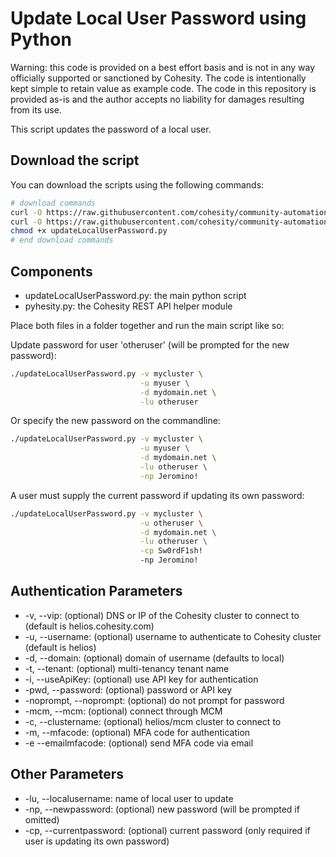 # Update Local User Password using Python

Warning: this code is provided on a best effort basis and is not in any way officially supported or sanctioned by Cohesity. The code is intentionally kept simple to retain value as example code. The code in this repository is provided as-is and the author accepts no liability for damages resulting from its use.

This script updates the password of a local user.

## Download the script

You can download the scripts using the following commands:

```bash
# download commands
curl -O https://raw.githubusercontent.com/cohesity/community-automation-samples/main/python/updateLocalUserPassword/updateLocalUserPassword.py
curl -O https://raw.githubusercontent.com/cohesity/community-automation-samples/main/python/pyhesity.py
chmod +x updateLocalUserPassword.py
# end download commands
```

## Components

* updateLocalUserPassword.py: the main python script
* pyhesity.py: the Cohesity REST API helper module

Place both files in a folder together and run the main script like so:

Update password for user 'otheruser' (will be prompted for the new password):

```bash
./updateLocalUserPassword.py -v mycluster \
                             -u myuser \
                             -d mydomain.net \
                             -lu otheruser
```

Or specify the new password on the commandline:

```bash
./updateLocalUserPassword.py -v mycluster \
                             -u myuser \
                             -d mydomain.net \
                             -lu otheruser \
                             -np Jeromino!
```

A user must supply the current password if updating its own password:

```bash
./updateLocalUserPassword.py -v mycluster \
                             -u otheruser \
                             -d mydomain.net \
                             -lu otheruser \
                             -cp Sw0rdF1sh!
                             -np Jeromino!
```

## Authentication Parameters

* -v, --vip: (optional) DNS or IP of the Cohesity cluster to connect to (default is helios.cohesity.com)
* -u, --username: (optional) username to authenticate to Cohesity cluster (default is helios)
* -d, --domain: (optional) domain of username (defaults to local)
* -t, --tenant: (optional) multi-tenancy tenant name
* -i, --useApiKey: (optional) use API key for authentication
* -pwd, --password: (optional) password or API key
* -noprompt, --noprompt: (optional) do not prompt for password
* -mcm, --mcm: (optional) connect through MCM
* -c, --clustername: (optional) helios/mcm cluster to connect to
* -m, --mfacode: (optional) MFA code for authentication
* -e --emailmfacode: (optional) send MFA code via email

## Other Parameters

* -lu, --localusername: name of local user to update
* -np, --newpassword: (optional) new password (will be prompted if omitted)
* -cp, --currentpassword: (optional) current password (only required if user is updating its own password)

